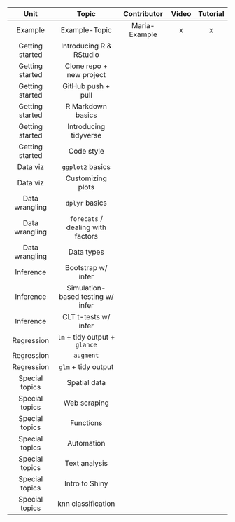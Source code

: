 |       Unit      |               Topic               |  Contributor  | Video | Tutorial |
|:---------------:|:---------------------------------:|:-------------:|:-----:|:--------:|
| Example         | Example-Topic                     | Maria-Example |   x   |     x    |
| Getting started | Introducing R & RStudio           |               |       |          |
| Getting started | Clone repo + new project          |               |       |          |
| Getting started | GitHub push + pull                |               |       |          |
| Getting started | R Markdown basics                 |               |       |          |
| Getting started | Introducing tidyverse             |               |       |          |
| Getting started | Code style                        |               |       |          |
| Data viz        | `ggplot2` basics                  |               |       |          |
| Data viz        | Customizing plots                 |               |       |          |
| Data wrangling  | `dplyr` basics                    |               |       |          |
| Data wrangling  | `forecats` / dealing with factors |               |       |          |
| Data wrangling  | Data types                        |               |       |          |
| Inference       | Bootstrap w/ infer                |               |       |          |
| Inference       | Simulation-based testing w/ infer |               |       |          |
| Inference       | CLT t-tests w/ infer              |               |       |          |
| Regression      | `lm` + tidy output + `glance`     |               |       |          |
| Regression      | `augment`                         |               |       |          |
| Regression      | `glm` + tidy output               |               |       |          |
| Special topics  | Spatial data                      |               |       |          |
| Special topics  | Web scraping                      |               |       |          |
| Special topics  | Functions                         |               |       |          |
| Special topics  | Automation                        |               |       |          |
| Special topics  | Text analysis                     |               |       |          |
| Special topics  | Intro to Shiny                    |               |       |          |
| Special topics  | knn classification                |               |       |          |